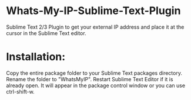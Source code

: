 Whats-My-IP-Sublime-Text-Plugin
===============================

Sublime Text 2/3 Plugin to get your external IP address and place it at the cursor in the Sublime Text editor.

Installation:
=============

Copy the entire package folder to your Sublime Text packages directory. Rename the folder to "WhatsMyIP". Restart Sublime Text Editor if it is already open.
It will appear in the package control window or you can use ctrl-shift-w.
